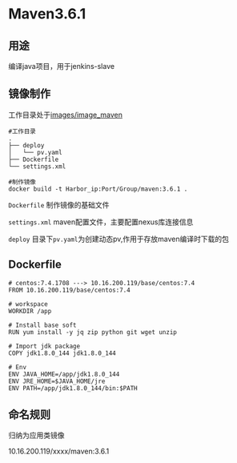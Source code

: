 # Maven3.6.1

## 用途

编译java项目，用于jenkins-slave

## 镜像制作

工作目录处于[images/image_maven](images/image_maven)

```
#工作目录
.
├── deploy
│   └── pv.yaml
├── Dockerfile
└── settings.xml

#制作镜像
docker build -t Harbor_ip:Port/Group/maven:3.6.1 .
```

`Dockerfile` 制作镜像的基础文件

`settings.xml` maven配置文件，主要配置nexus库连接信息

`deploy` 目录下`pv.yaml`为创建动态pv,作用于存放maven编译时下载的包



## Dockerfile

```
# centos:7.4.1708 ---> 10.16.200.119/base/centos:7.4
FROM 10.16.200.119/base/centos:7.4

# workspace
WORKDIR /app

# Install base soft
RUN yum install -y jq zip python git wget unzip

# Import jdk package
COPY jdk1.8.0_144 jdk1.8.0_144

# Env
ENV JAVA_HOME=/app/jdk1.8.0_144
ENV JRE_HOME=$JAVA_HOME/jre
ENV PATH=/app/jdk1.8.0_144/bin:$PATH
```



## 命名规则

归纳为应用类镜像

10.16.200.119/xxxx/maven:3.6.1